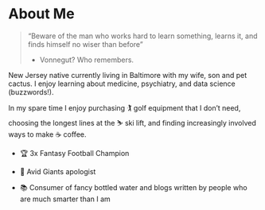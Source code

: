 # About Me

>“Beware of the man who works hard to learn something, learns it, and finds himself no wiser than before” 
>- Vonnegut? Who remembers. 

New Jersey native currently living in Baltimore with my wife, son and pet cactus. I enjoy learning about medicine, psychiatry, and data science (buzzwords!). 

In my spare time I enjoy purchasing :golfing: golf equipment that I don’t need, choosing the longest lines at the :skier: ski lift, and finding increasingly involved ways to make :coffee: coffee. 

- :trophy: 3x Fantasy Football Champion

- :football: Avid Giants apologist

- :books: Consumer of fancy bottled water and blogs written by people who are much smarter than I am
